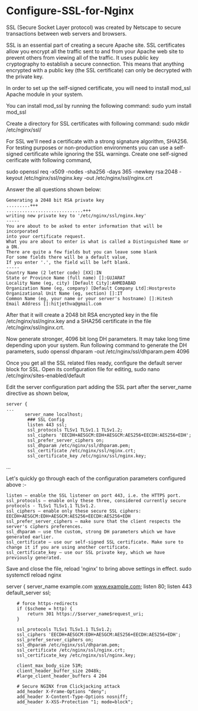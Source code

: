 # Configure-SSL-for-Nginx
SSL (Secure Socket Layer protocol) was created by Netscape to secure transactions between web servers and browsers.

SSL is an essential part of creating a secure Apache site. SSL certificates allow you encrypt all the traffic sent to and from your Apache web site to prevent others from viewing all of the traffic. It uses public key cryptography to establish a secure connection. This means that anything encrypted with a public key (the SSL certificate) can only be decrypted with the private key.

In order to set up the self-signed certificate, you will need to install mod_ssl Apache module in your system.

You can install mod_ssl by running the following command:
sudo yum install mod_ssl

Create a directory for SSL certificates with following command:
sudo mkdir /etc/nginx/ssl/

For SSL we'll need a certificate with a strong signature algorithm, SHA256. For testing purposes or non-production environments you can use a self-signed certificate while ignoring the SSL warnings. Create one self-signed cerificate with following command,

sudo openssl req -x509 -nodes -sha256 -days 365 -newkey rsa:2048 -keyout /etc/nginx/ssl/nginx.key -out /etc/nginx/ssl/nginx.crt

Answer the all questions shown below:

    Generating a 2048 bit RSA private key
    .........+++
    .............................+++
    writing new private key to '/etc/nginx/ssl/nginx.key'
    -----
    You are about to be asked to enter information that will be incorporated
    into your certificate request.
    What you are about to enter is what is called a Distinguished Name or a DN.
    There are quite a few fields but you can leave some blank
    For some fields there will be a default value,
    If you enter '.', the field will be left blank.
    -----
    Country Name (2 letter code) [XX]:IN
    State or Province Name (full name) []:GUJARAT
    Locality Name (eg, city) [Default City]:AHMEDABAD
    Organization Name (eg, company) [Default Company Ltd]:Hostpresto
    Organizational Unit Name (eg, section) []:IT
    Common Name (eg, your name or your server's hostname) []:Hitesh
    Email Address []:hitjethva@gmail.com

After that it will create a 2048 bit RSA encrypted key in the file /etc/nginx/ssl/nginx.key and a SHA256 certificate in the file /etc/nginx/ssl/nginx.crt.

Now generate stronger, 4096 bit long DH parameters. It may take long time depending upon your system. Run following command to generate the DH parameters,
sudo openssl dhparam -out /etc/nginx/ssl/dhparam.pem 4096

Once you get all the SSL related files ready, configure the default server block for SSL. Open its configuration file for editing,
sudo nano /etc/nginx/sites-enabled/default

Edit the server configuration part adding the SSL part after the server_name directive as shown below,

    server {
    ...
           server_name localhost;
            ### SSL Config
            listen 443 ssl;
            ssl_protocols TLSv1 TLSv1.1 TLSv1.2;
            ssl_ciphers 'EECDH+AESGCM:EDH+AESGCM:AES256+EECDH:AES256+EDH';
            ssl_prefer_server_ciphers on;
            ssl_dhparam /etc/nginx/ssl/dhparam.pem;
            ssl_certificate /etc/nginx/ssl/nginx.crt;
            ssl_certificate_key /etc/nginx/ssl/nginx.key;

...

Let's quickly go through each of the configuration parameters configured above :-

    listen — enable the SSL listener on port 443, i.e. the HTTPS port.
    ssl_protocols — enable only these three, considered currently secure protocols - TLSv1 TLSv1.1 TLSv1.2.
    ssl_ciphers — enable only these secure SSL ciphers: EECDH+AESGCM:EDH+AESGCM:AES256+EECDH:AES256+EDH
    ssl_prefer_server_ciphers — make sure that the client respects the server's ciphers preferences.
    ssl_dhparam — use the custom, strong DH parameters which we have generated earlier.
    ssl_certificate — use our self-signed SSL certificate. Make sure to change it if you are using another certificate.
    ssl_certificate_key — use our SSL private key, which we have previously generated.

Save and close the file, reload 'nginx' to bring above settings in effect.
sudo systemctl reload nginx

server {
        server_name example.com www.example.com;
        listen 80;
        listen 443 default_server ssl;

        # force https-redirects
        if ($scheme = http) {
            return 301 https://$server_name$request_uri;
        }

        ssl_protocols TLSv1 TLSv1.1 TLSv1.2;
        ssl_ciphers 'EECDH+AESGCM:EDH+AESGCM:AES256+EECDH:AES256+EDH';
        ssl_prefer_server_ciphers on;
        ssl_dhparam /etc/nginx/ssl/dhparam.pem;
        ssl_certificate /etc/nginx/ssl/nginx.crt;
        ssl_certificate_key /etc/nginx/ssl/nginx.key;

        client_max_body_size 51M;
        client_header_buffer_size 2048k;
        #large_client_header_buffers 4 204

        # Secure NGINX from Clickjacking attack
        add_header X-Frame-Options "deny";
        add_header X-Content-Type-Options nosniff;
        add_header X-XSS-Protection "1; mode=block";
